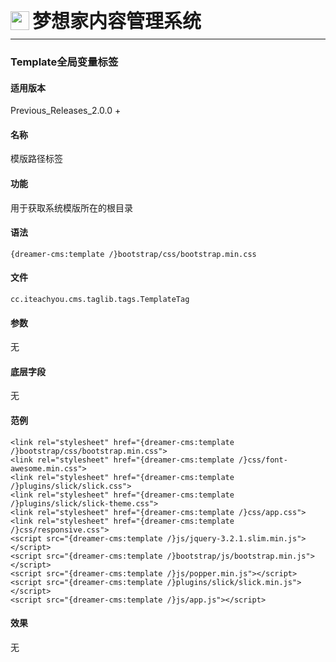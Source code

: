 <div style="display: flex;">
	<img src="https://oss.iteachyou.cc/logo.png" height="30" />
	<div style="margin-left: 5px; font-size: 30px; line-height: 30px; font-weight: bold;">梦想家内容管理系统</div>
</div>

----------
### Template全局变量标签

#### 适用版本
<p>
Previous_Releases_2.0.0 + 
</p>

#### 名称
<p>
模版路径标签
</p>

#### 功能
<p>
用于获取系统模版所在的根目录
</p>

#### 语法
```html?linenums
{dreamer-cms:template /}bootstrap/css/bootstrap.min.css
```

#### 文件
```java?linenums
cc.iteachyou.cms.taglib.tags.TemplateTag
```

#### 参数
无

#### 底层字段
无

#### 范例
```html?linenums
<link rel="stylesheet" href="{dreamer-cms:template /}bootstrap/css/bootstrap.min.css">
<link rel="stylesheet" href="{dreamer-cms:template /}css/font-awesome.min.css">
<link rel="stylesheet" href="{dreamer-cms:template /}plugins/slick/slick.css">
<link rel="stylesheet" href="{dreamer-cms:template /}plugins/slick/slick-theme.css">
<link rel="stylesheet" href="{dreamer-cms:template /}css/app.css">
<link rel="stylesheet" href="{dreamer-cms:template /}css/responsive.css">
<script src="{dreamer-cms:template /}js/jquery-3.2.1.slim.min.js"></script>
<script src="{dreamer-cms:template /}bootstrap/js/bootstrap.min.js"></script>
<script src="{dreamer-cms:template /}js/popper.min.js"></script>
<script src="{dreamer-cms:template /}plugins/slick/slick.min.js"></script>
<script src="{dreamer-cms:template /}js/app.js"></script>
```

#### 效果
无
